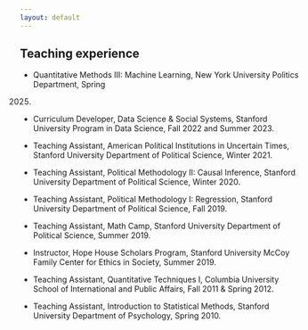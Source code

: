 ```yaml
---
layout: default
---
```

## Teaching experience

- Quantitative Methods III: Machine Learning, New York University Politics Department, Spring
2025.

- Curriculum Developer, Data Science & Social Systems, Stanford University
Program in Data Science,
Fall 2022 and Summer 2023.

- Teaching Assistant, American Political Institutions in Uncertain Times,
Stanford University Department of Political Science, Winter 2021.

- Teaching Assistant, Political Methodology II: Causal Inference,
Stanford University Department of Political Science, Winter 2020.

- Teaching Assistant, Political Methodology I: Regression,
Stanford University Department of Political Science, Fall 2019.

- Teaching Assistant, Math Camp, Stanford University Department of Political
Science, Summer 2019.

- Instructor, Hope House Scholars Program, Stanford University McCoy Family
Center for Ethics in Society, Summer 2019.

- Teaching Assistant, Quantitative Techniques I, Columbia University School of
International and Public Affairs, Fall 2011 & Spring 2012.

- Teaching Assistant, Introduction to Statistical Methods, Stanford University
Department of Psychology, Spring 2010.

